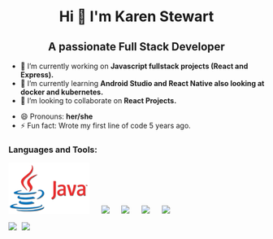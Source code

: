 <h1 align="center"> Hi 👋 I'm Karen Stewart </h1>
<h2 align="center"> A passionate Full Stack Developer</h2>

- 🔭 I’m currently working on **Javascript fullstack projects (React and Express).**
- 🌱 I’m currently learning **Android Studio and React Native also looking at docker and kubernetes.**
- 👯 I’m looking to collaborate on **React Projects.** 
<!--  - 🤔 I’m looking for help with ...-->
<!--  - 💬 Ask me about ...-->
<!--  - 📫 How to reach me: ... -->
- 😄 Pronouns: **her/she**
- ⚡ Fun fact: Wrote my first line of code 5 years ago.


### Languages and Tools:


<img src="https://github.com/karenbstewart/karenbstewart/blob/main/images/Java_Icon.png" width=auto height="100">  &nbsp;&nbsp;&nbsp;&nbsp;  <a href="https://developer.mozilla.org/en-US/docs/Glossary/HTML5"><img src="https://user-images.githubusercontent.com/46746148/145448212-3761f99c-57f6-413b-a0fc-d65a24ccdfa5.png" width=auto height="100"></a> &nbsp;&nbsp;&nbsp;&nbsp;  <img src="https://user-images.githubusercontent.com/46746148/145449211-23ca545b-8aa8-4b27-8f98-132cf25ffce5.png" width=auto height="100"> &nbsp;&nbsp;&nbsp;&nbsp; <img src="https://user-images.githubusercontent.com/46746148/145451291-cc07c27e-6ff8-4f67-a5af-3f96e48250fc.png" width=auto height="100"> &nbsp;&nbsp;&nbsp;&nbsp; <img src="https://user-images.githubusercontent.com/46746148/145451660-dbef22ba-2fdf-4c99-b526-4a073716954e.png" width="150" height=auto>

<img style="float:left; padding-right:10px" src="https://user-images.githubusercontent.com/46746148/145452229-010a7442-2f47-4870-8edc-03f781e324f8.png" width=auto height="100"><img src="https://user-images.githubusercontent.com/46746148/145591053-2d99f70a-22b3-426a-a9c6-3fe719fe6434.png" width=auto height="100">







